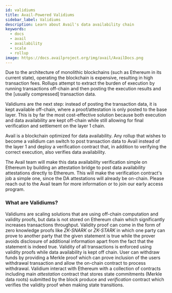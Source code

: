```yaml
---
id: validiums
title: Avail-Powered Validiums
sidebar_label: Validiums
description: Learn about Avail's data availability chain
keywords:
  - docs
  - avail
  - availability
  - scale
  - rollup
image: https://docs.availproject.org/img/avail/AvailDocs.png
---
```


Due to the architecture of monolithic blockchains (such as Ethereum in
its current state), operating the blockchain is expensive, resulting
in high transaction fees. Rollups attempt to extract the burden of
execution by running transactions off-chain and then posting the
execution results and the [usually compressed] transaction data.

Validiums are the next step: instead of posting the transaction data,
it is kept available off-chain, where a proof/attestation is only
posted to the base layer. This is by far the most cost-effective
solution because both execution and data availability are kept
off-chain while still allowing for final verification and settlement
on the layer 1 chain.

Avail is a blockchain optimized for data availability. Any rollup that
wishes to become a validium can switch to post transaction data to
Avail instead of the layer 1 and deploy a verification contract that,
in addition to verifying the correct execution, also verifies data
availability.

The Avail team will make this data availability verification simple on
Ethereum by building an attestation bridge to post data availability
attestations directly to Ethereum. This will make the verification
contract's job a simple one, since the DA attestations will already be
on-chain. Please reach out to the Avail team for more information or
to join our early access program.

### What are Validiums?

Validiums are scaling solutions that are using off-chain computation and
validity proofs, but data is not stored on Ethereum chain which significantly
increases transactions throughput.  Validity proof can come in the form of zero 
knowledge proofs like _ZK-SNARK_ or _ZK-STARK_ in which one party can prove to 
another party that the given statement is true while the prover avoids disclosure 
of additional information apart from the fact that the statement is indeed true.
Validity of all transactions is enforced using validity proofs while data availability 
is kept off chain. User can withdraw funds by providing a Merkle proof which can prove 
inclusion of the users withdrawal transaction and allow the on-chain contract to process 
withdrawal. Validium interact with Ethereum with a collection of contracts including main 
_attestation_ contract that stores state commitments (Merkle data roots) submitted by the 
block produce and _verification_ contract which verifies the validity proof when making
state transitions.

